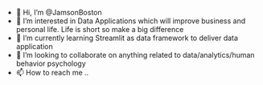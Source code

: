 - 👋 Hi, I’m @JamsonBoston
- 👀 I’m interested in Data Applications which will improve business and personal life. Life is short so make a big difference
- 🌱 I’m currently learning Streamlit as data framework to deliver data application
- 💞️ I’m looking to collaborate on anything related to data/analytics/human behavior psychology
- 📫 How to reach me ..

<!---
JamsonBoston/JamsonBoston is a ✨ special ✨ repository because its `README.md` (this file) appears on your GitHub profile.
You can click the Preview link to take a look at your changes.
--->

